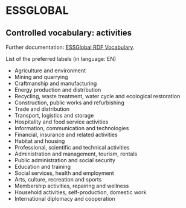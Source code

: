 # ESSGLOBAL

## Controlled vocabulary: activities
Further documentation: [ESSGlobal RDF Vocabulary](http://purl.org/solidarityeconomics/experimental/essglobal/standard/activities.skos).

List of the preferred labels (in language: EN)
- Agriculture and environment
- Mining and quarrying
- Craftmanship and manufacturing
- Energy production and distribution
- Recycling, waste treatment, water cycle and ecological restoration
- Construction, public works and refurbishing
- Trade and distribution
- Transport, logistics and storage
- Hospitality and food service activities
- Information, communication and technologies
- Financial, insurance and related activities
- Habitat and housing
- Professional, scientific and technical activities
- Administration and management, tourism, rentals
- Public administration and social security
- Education and training
- Social services, health and employment
- Arts, culture, recreation and sports
- Membership activities, repairing and wellness
- Household activities, self-production, domestic work
- International diplomacy and cooperation
